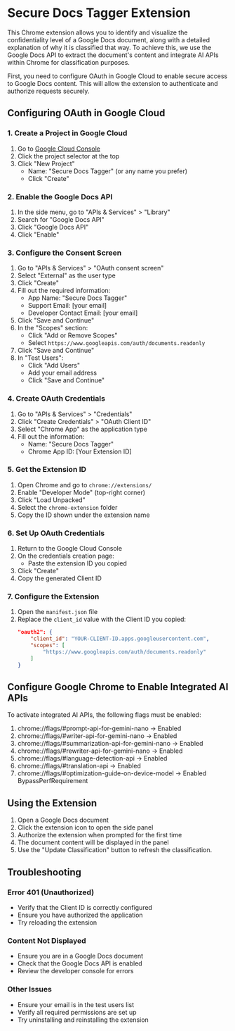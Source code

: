 # Secure Docs Tagger Extension

This Chrome extension allows you to identify and visualize the confidentiality level of a Google Docs document, along with a detailed explanation of why it is classified that way. To achieve this, we use the Google Docs API to extract the document's content and integrate AI APIs within Chrome for classification purposes.

First, you need to configure OAuth in Google Cloud to enable secure access to Google Docs content. This will allow the extension to authenticate and authorize requests securely.

## Configuring OAuth in Google Cloud

### 1. Create a Project in Google Cloud

1. Go to [Google Cloud Console](https://console.cloud.google.com/)
2. Click the project selector at the top
3. Click "New Project"
   - Name: "Secure Docs Tagger" (or any name you prefer)
   - Click "Create"

### 2. Enable the Google Docs API

1. In the side menu, go to "APIs & Services" > "Library"
2. Search for "Google Docs API"
3. Click "Google Docs API"
4. Click "Enable"

### 3. Configure the Consent Screen

1. Go to "APIs & Services" > "OAuth consent screen"
2. Select "External" as the user type
3. Click "Create"
4. Fill out the required information:
   - App Name: "Secure Docs Tagger"
   - Support Email: [your email]
   - Developer Contact Email: [your email]
5. Click "Save and Continue"
6. In the "Scopes" section:
   - Click "Add or Remove Scopes"
   - Select `https://www.googleapis.com/auth/documents.readonly`
7. Click "Save and Continue"
8. In "Test Users":
   - Click "Add Users"
   - Add your email address
   - Click "Save and Continue"

### 4. Create OAuth Credentials

1. Go to "APIs & Services" > "Credentials"
2. Click "Create Credentials" > "OAuth Client ID"
3. Select "Chrome App" as the application type
4. Fill out the information:
   - Name: "Secure Docs Tagger"
   - Chrome App ID: [Your Extension ID]

### 5. Get the Extension ID

1. Open Chrome and go to `chrome://extensions/`
2. Enable "Developer Mode" (top-right corner)
3. Click "Load Unpacked"
4. Select the `chrome-extension` folder
5. Copy the ID shown under the extension name

### 6. Set Up OAuth Credentials

1. Return to the Google Cloud Console
2. On the credentials creation page:
   - Paste the extension ID you copied
3. Click "Create"
4. Copy the generated Client ID

### 7. Configure the Extension

1. Open the `manifest.json` file
2. Replace the `client_id` value with the Client ID you copied:
   ```json
   "oauth2": {
       "client_id": "YOUR-CLIENT-ID.apps.googleusercontent.com",
       "scopes": [
           "https://www.googleapis.com/auth/documents.readonly"
       ]
   }
   ```

## Configure Google Chrome to Enable Integrated AI APIs

To activate integrated AI APIs, the following flags must be enabled:

1. chrome://flags/#prompt-api-for-gemini-nano -> Enabled
2. chrome://flags/#writer-api-for-gemini-nano -> Enabled
3. chrome://flags/#summarization-api-for-gemini-nano -> Enabled
4. chrome://flags/#rewriter-api-for-gemini-nano -> Enabled
5. chrome://flags/#language-detection-api -> Enabled
6. chrome://flags/#translation-api -> Enabled
7. chrome://flags/#optimization-guide-on-device-model -> Enabled BypassPerfRequirement

## Using the Extension

1. Open a Google Docs document
2. Click the extension icon to open the side panel
3. Authorize the extension when prompted for the first time
4. The document content will be displayed in the panel
5. Use the "Update Classification" button to refresh the classification.

## Troubleshooting

### Error 401 (Unauthorized)
- Verify that the Client ID is correctly configured
- Ensure you have authorized the application
- Try reloading the extension

### Content Not Displayed
- Ensure you are in a Google Docs document
- Check that the Google Docs API is enabled
- Review the developer console for errors

### Other Issues
- Ensure your email is in the test users list
- Verify all required permissions are set up
- Try uninstalling and reinstalling the extension